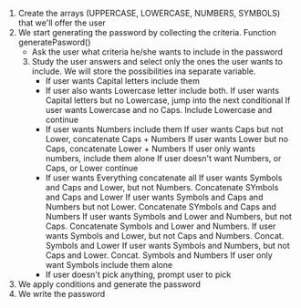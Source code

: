 1. Create the arrays (UPPERCASE, LOWERCASE, NUMBERS, SYMBOLS) that we'll offer the user
2. We start generating the password by collecting the criteria. Function generatePasword()
    - Ask the user what criteria he/she wants to include in the password
    3. Study the user answers and select only the ones the user wants to include. We will store the possibilities ina separate variable.
        - If user wants Capital letters include them
        - If user also wants Lowercase letter include both.
        If user wants Capital letters but no Lowercase, jump into the next conditional
        If user wants Lowercase and no Caps. Include Lowercase and continue
        - If user wants Numbers include them
        If user wants Caps but not Lower, concatenate Caps + Numbers
        If user wants Lower but no Caps, concatenate Lower + Numbers
        If user only wants numbers, include them alone
        If user doesn't want Numbers, or Caps, or Lower continue
        - If user wants Everything concatenate all
        If user wants Symbols and Caps and Lower, but not Numbers. Concatenate SYmbols and Caps and Lower
        If user wants Symbols and Caps and Numbers but not Lower. Concatenate SYmbols and Caps and Numbers
        If user wants Symbols and Lower and Numbers, but not Caps. Concatenate Symbols and Lower and Numbers.
        If user wants Symbols and Lower, but not Caps and Numbers. Concat. Symbols and Lower
        If user wants Symbols and Numbers, but not Caps and Lower. Concat. Symbols and Numbers
        If user only want Symbols include them alone
        - If user doesn't pick anything, prompt user to pick
4. We apply conditions and generate the password
5. We write the password
